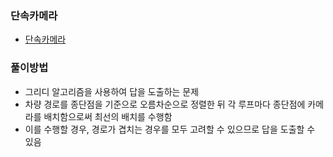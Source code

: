 ### 단속카메라
- [단속카메라](https://school.programmers.co.kr/learn/courses/30/lessons/42884)
### 풀이방법
- 그리디 알고리즘을 사용하여 답을 도출하는 문제
- 차량 경로를 종단점을 기준으로 오름차순으로 정렬한 뒤 각 루프마다 종단점에 카메라를 배치함으로써 최선의 배치를 수행함
- 이를 수행할 경우, 경로가 겹치는 경우를 모두 고려할 수 있으므로 답을 도출할 수 있음
